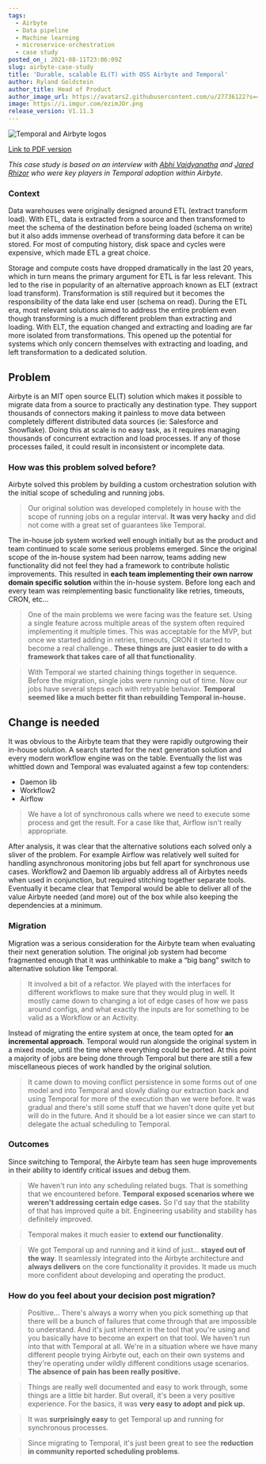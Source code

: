 ```yaml
---
tags:
  - Airbyte
  - Data pipeline
  - Machine learning
  - microservice-orchestration
  - case study
posted_on_: 2021-08-11T23:06:09Z
slug: airbyte-case-study
title: 'Durable, scalable EL(T) with OSS Airbyte and Temporal'
author: Ryland Goldstein
author_title: Head of Product
author_image_url: https://avatars2.githubusercontent.com/u/27736122?s=460&u=7b6a3e58ec7ed7157f23f51e91a2f4cd2028d606&v=4
image: https://i.imgur.com/ezimJOr.png
release_version: V1.11.3
---
```


<img alt="Temporal and Airbyte logos" class="case-study-header" src='https://i.imgur.com/ezimJOr.png' />

[Link to PDF version](http://temporal.io/case-studies/airbyte-case-study.pdf)

<!--truncate-->

*This case study is based on an interview with [Abhi Vaidyanatha](https://www.linkedin.com/in/avaidyanatha/) and [Jared Rhizor](https://www.linkedin.com/in/jrhizor/) who were key players in Temporal adoption within Airbyte.*

### Context

Data warehouses were originally designed around ETL (extract transform load). With ETL, data is extracted from a source and then transformed to meet the schema of the destination before being loaded (schema on write) but it also adds immense overhead of transforming data before it can be stored. For most of computing history, disk space and cycles were expensive, which made ETL a great choice.

Storage and compute costs have dropped dramatically in the last 20 years, which in turn means the primary argument for ETL is far less relevant. This led to the rise in popularity of an alternative approach known as ELT (extract load transform). Transformation is still required but it becomes the responsibility of the data lake end user (schema on read). During the ETL era, most relevant solutions aimed to address the entire problem even though transforming is a much different problem than extracting and loading. With ELT, the equation changed and extracting and loading are far more isolated from transformations. This opened up the potential for systems which only concern themselves with extracting and loading, and left transformation to a dedicated solution.

## Problem

Airbyte is an MIT open source EL(T) solution which makes it possible to migrate data from a source to practically any destination type. They support thousands of connectors making it painless to move data between completely different distributed data sources (ie: Salesforce and Snowflake). Doing this at scale is no easy task, as it requires managing thousands of concurrent extraction and load processes. If any of those processes failed, it could result in inconsistent or incomplete data.

### How was this problem solved before?

Airbyte solved this problem by building a custom orchestration solution with the initial scope of scheduling and running jobs.

> Our original solution was developed completely in house with the scope of running jobs on a regular interval. **It was very hacky** and did not come with a great set of guarantees like Temporal.

The in-house job system worked well enough initially but as the product and team continued to scale some serious problems emerged. Since the original scope of the in-house system had been narrow, teams adding new functionality did not feel they had a framework to contribute holistic improvements. This resulted in **each team implementing their own narrow domain specific solution** within the in-house system. Before long each and every team was reimplementing basic functionality like retries, timeouts, CRON, etc...

> One of the main problems we were facing was the feature set. Using a single feature across multiple areas of the system often required implementing it multiple times. This was acceptable for the MVP, but once we started adding in retries, timeouts, CRON it started to become a real challenge.. **These things are just easier to do with a framework that takes care of all that functionality**.

> With Temporal we started chaining things together in sequence. Before the migration, single jobs were running out of time. Now our jobs have several steps each with retryable behavior. **Temporal seemed like a much better fit than rebuilding Temporal in-house.**

## Change is needed

It was obvious to the Airbyte team that they were rapidly outgrowing their in-house solution. A search started for the next generation solution and every modern workflow engine was on the table. Eventually the list was whittled down and Temporal was evaluated against a few top contenders:

- Daemon lib
- Workflow2
- Airflow

> We have a lot of synchronous calls where we need to execute some process and get the result. For a case like that, Airflow isn't really appropriate.

After analysis, it was clear that the alternative solutions each solved only a sliver of the problem. For example Airflow was relatively well suited for handling asynchronous monitoring jobs but fell apart for synchronous use cases. Workflow2 and Daemon lib arguably address all of Airbytes needs when used in conjunction, but required stitching together separate tools. Eventually it became clear that Temporal would be able to deliver all of the value Airbyte needed (and more) out of the box while also keeping the dependencies at a minimum.

### Migration

Migration was a serious consideration for the Airbyte team when evaluating their next generation solution. The original job system had become fragmented enough that it was unthinkable to make a “big bang” switch to alternative solution like Temporal.

> It involved a bit of a refactor. We played with the interfaces for different workflows to make sure that they would plug in well. It mostly came down to changing a lot of edge cases of how we pass around configs, and what exactly the inputs are for something to be valid as a Workflow or an Activity.

Instead of migrating the entire system at once, the team opted for **an incremental approach**. Temporal would run alongside the original system in a mixed mode, until the time where everything could be ported. At this point a majority of jobs are being done through Temporal but there are still a few miscellaneous pieces of work handled by the original solution.

> It came down to moving conflict persistence in some forms out of one model and into Temporal and slowly dialing our extraction back and using Temporal for more of the execution than we were before. It was gradual and there's still some stuff that we haven't done quite yet but will do in the future. And it should be a lot easier since we can start to delegate the actual scheduling to Temporal.

### Outcomes

Since switching to Temporal, the Airbyte team has seen huge improvements in their ability to identify critical issues and debug them.

> We haven't run into any scheduling related bugs. That is something that we encountered before. **Temporal exposed scenarios where we weren't addressing certain edge cases.** So I'd say that the stability of that has improved quite a bit. Engineering usability and stability has definitely improved.

> Temporal makes it much easier to **extend our functionality**.

> We got Temporal up and running and it kind of just... **stayed out of the way**. It seamlessly integrated into the Airbyte architecture and **always delivers** on the core functionality it provides. It made us much more confident about developing and operating the product.

### **How do you feel about your decision post migration?**

> Positive... There's always a worry when you pick something up that there will be a bunch of failures that come through that are impossible to understand. And it's just inherent in the tool that you're using and you basically have to become an expert on that tool. We haven't run into that with Temporal at all. We're in a situation where we have many different people trying Airbyte out, each on their own systems and they're operating under wildly different conditions usage scenarios. **The absence of pain has been really positive.**

> Things are really well documented and easy to work through, some things are a little bit harder. But overall, it's been a very positive experience. For the basics, it was **very easy to adopt and pick up.**

> It was **surprisingly easy** to get Temporal up and running for synchronous processes.

> Since migrating to Temporal, it's just been great to see the **reduction in community reported scheduling problems**.
